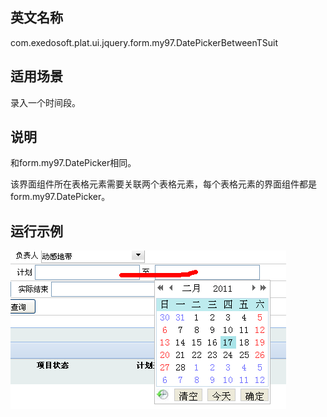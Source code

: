 ## 英文名称 ##

com.exedosoft.plat.ui.jquery.form.my97.DatePickerBetweenTSuit

## 适用场景 ##

录入一个时间段。

## 说明 ##

和form.my97.DatePicker相同。

该界面组件所在表格元素需要关联两个表格元素，每个表格元素的界面组件都是form.my97.DatePicker。



## 运行示例 ##


<img src='imgs/t_timebetween.png' />
